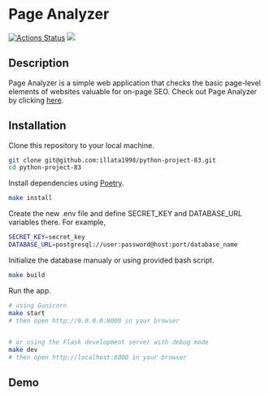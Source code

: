 # Page Analyzer
[![Actions Status](https://github.com/illata1998/python-project-83/actions/workflows/hexlet-check.yml/badge.svg)](https://github.com/illata1998/python-project-83/actions)
<a href="https://codeclimate.com/github/illata1998/python-project-83/maintainability"><img src="https://api.codeclimate.com/v1/badges/0962810290864cc446ed/maintainability" /></a>

## Description
Page Analyzer is a simple web application that checks the basic page-level elements of websites valuable for on-page SEO.
Check out Page Analyzer by clicking [here](https://python-project-83-2k3w.onrender.com/).

## Installation
Clone this repository to your local machine.
```bash
git clone git@github.com:illata1998/python-project-83.git
cd python-project-83
```
Install dependencies using [Poetry](https://python-poetry.org/docs/).
```bash
make install
```
Create the new .env file and define SECRET_KEY and DATABASE_URL variables there. For example,
```bash
SECRET_KEY=secret_key
DATABASE_URL=postgresql://user:password@host:port/database_name
```
Initialize the database manualy or using provided bash script.
```bash
make build
```
Run the app.
```bash
# using Gunicorn
make start
# then open http://0.0.0.0:8000 in your browser


# or using the Flask development server with debug mode
make dev
# then open http://localhost:8000 in your browser
```

## Demo

